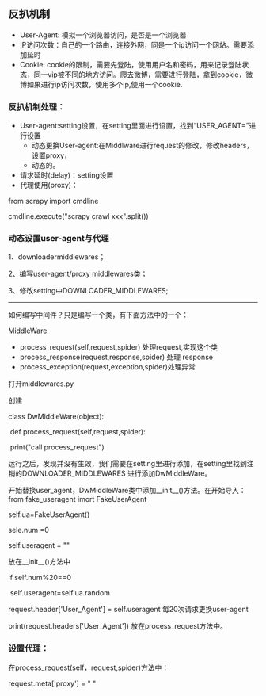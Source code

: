 ## 反扒机制

- User-Agent: 模拟一个浏览器访问，是否是一个浏览器
- IP访问次数：自己的一个路由，连接外网，同是一个ip访问一个网站。需要添加延时
- Cookie: cookie的限制，需要先登陆，使用用户名和密码，用来记录登陆状态，同一vip被不同的地方访问。爬去微博，需要进行登陆，拿到cookie，微博如果进行ip访问次数，使用多个ip,使用一个cookie.



### 反扒机制处理：

- User-agent:setting设置，在setting里面进行设置，找到“USER_AGENT=”进行设置
  - 动态更换User-agent:在Middlware进行request的修改，修改headers，设置proxy，
  - 动态的。
- 请求延时(delay)：setting设置
- 代理使用(proxy)：



from scrapy import cmdline

cmdline.execute("scrapy crawl xxx".split())

### 动态设置user-agent与代理

1、downloadermiddlewares；

2、编写user-agent/proxy middlewares类；

3、修改setting中DOWNLOADER_MIDDLEWARES;

-----

如何编写中间件？只是编写一个类，有下面方法中的一个：

MiddleWare

- process_request(self,request,spider)  处理request,实现这个类
- process_response(request,response,spider)  处理 response
- process_exception(request,exception,spider)处理异常



打开middlewares.py

创建

class DwMiddleWare(object):

​	def process_request(self,request,spider):

​	print("call process_request")

运行之后，发现并没有生效，我们需要在setting里进行添加，在setting里找到注销的DOWNLOADER_MIDDLEWARES 进行添加DwMiddleWare。

开始替换user_agent，DwMiddleWare类中添加__init__()方法。在开始导入：from fake_useragent imort FakeUserAgent

self.ua=FakeUserAgent()

sele.num =0

self.useragent = ""

放在__init__()方法中

if self.num%20==0

​	self.useragent=self.ua.random

request.header['User_Agent'] = self.useragent  每20次请求更换user-agent

print(request.headers['User_Agent']) 放在process_request方法中。



### 设置代理：

在process_request(self，request,spider)方法中：

request.meta['proxy'] = " "





